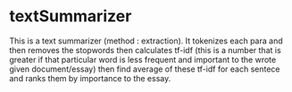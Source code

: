 # textSummarizer
This is a text summarizer (method : extraction). It tokenizes each para and then removes the stopwords then calculates tf-idf (this is a number that is greater if that particular word is less frequent and important to the wrote given document/essay) then find average of these tf-idf for each sentece and ranks them by importance to the essay.
